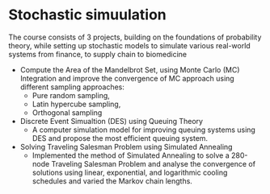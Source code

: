 # Stochastic simuulation
The course consists of 3 projects, building on the foundations of probability theory, while setting up stochastic models to simulate various real-world systems from finance, to supply chain to biomedicine
- Compute the Area of the Mandelbrot Set, using Monte Carlo (MC) Integration and improve the convergence of MC approach using different sampling approaches:
  - Pure random sampling,
  - Latin hypercube sampling,
  - Orthogonal sampling
-  Discrete Event Simualtion (DES) using Queuing Theory
    -  A computer simulation model for improving queuing systems using DES and propose the most efficient queuing system.
-  Solving Traveling Salesman Problem using Simulated Annealing
    - Implemented the method of Simulated Annealing to solve a 280-node Traveling Salesman Problem and analyse the convergence of solutions using linear, exponential, and logarithmic cooling schedules and varied the Markov chain lengths.
